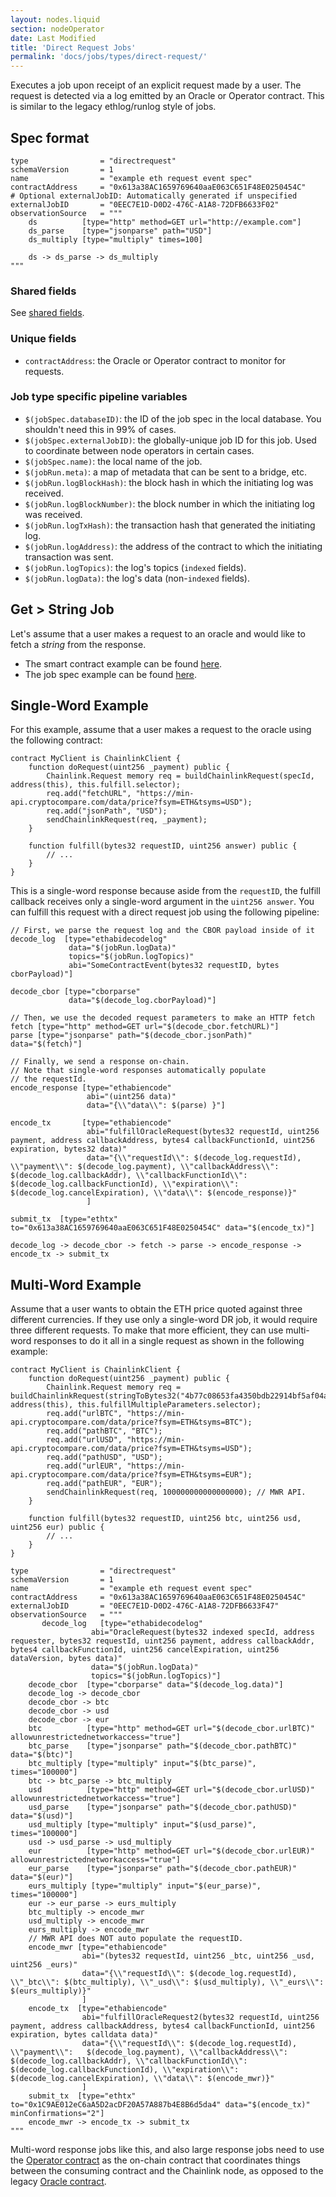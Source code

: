 ```yaml
---
layout: nodes.liquid
section: nodeOperator
date: Last Modified
title: 'Direct Request Jobs'
permalink: 'docs/jobs/types/direct-request/'
---
```


Executes a job upon receipt of an explicit request made by a user. The request is detected via a log emitted by an Oracle or Operator contract. This is similar to the legacy ethlog/runlog style of jobs.

## Spec format

```jpv2
type                = "directrequest"
schemaVersion       = 1
name                = "example eth request event spec"
contractAddress     = "0x613a38AC1659769640aaE063C651F48E0250454C"
# Optional externalJobID: Automatically generated if unspecified
externalJobID       = "0EEC7E1D-D0D2-476C-A1A8-72DFB6633F02"
observationSource   = """
    ds          [type="http" method=GET url="http://example.com"]
    ds_parse    [type="jsonparse" path="USD"]
    ds_multiply [type="multiply" times=100]

    ds -> ds_parse -> ds_multiply
"""
```

### Shared fields

See [shared fields](/docs/jobs/#shared-fields).

### Unique fields

- `contractAddress`: the Oracle or Operator contract to monitor for requests.

### Job type specific pipeline variables

- `$(jobSpec.databaseID)`: the ID of the job spec in the local database. You shouldn't need this in 99% of cases.
- `$(jobSpec.externalJobID)`: the globally-unique job ID for this job. Used to coordinate between node operators in certain cases.
- `$(jobSpec.name)`: the local name of the job.
- `$(jobRun.meta)`: a map of metadata that can be sent to a bridge, etc.
- `$(jobRun.logBlockHash)`: the block hash in which the initiating log was received.
- `$(jobRun.logBlockNumber)`: the block number in which the initiating log was received.
- `$(jobRun.logTxHash)`: the transaction hash that generated the initiating log.
- `$(jobRun.logAddress)`: the address of the contract to which the initiating transaction was sent.
- `$(jobRun.logTopics)`: the log's topics (`indexed` fields).
- `$(jobRun.logData)`: the log's data (non-`indexed` fields).

## Get > String Job

Let's assume that a user makes a request to an oracle and would like to fetch a _string_ from the response.

- The smart contract example can be found [here](/docs/api-array-response/).
- The job spec example can be found [here](/docs/direct-request-get-string/).

## Single-Word Example

For this example, assume that a user makes a request to the oracle using the following contract:

```solidity
contract MyClient is ChainlinkClient {
    function doRequest(uint256 _payment) public {
        Chainlink.Request memory req = buildChainlinkRequest(specId, address(this), this.fulfill.selector);
        req.add("fetchURL", "https://min-api.cryptocompare.com/data/price?fsym=ETH&tsyms=USD");
        req.add("jsonPath", "USD");
        sendChainlinkRequest(req, _payment);
    }

    function fulfill(bytes32 requestID, uint256 answer) public {
        // ...
    }
}
```

This is a single-word response because aside from the `requestID`, the fulfill callback receives only a single-word argument in the `uint256 answer`. You can fulfill this request with a direct request job using the following pipeline:

```jpv2
// First, we parse the request log and the CBOR payload inside of it
decode_log  [type="ethabidecodelog"
             data="$(jobRun.logData)"
             topics="$(jobRun.logTopics)"
             abi="SomeContractEvent(bytes32 requestID, bytes cborPayload)"]

decode_cbor [type="cborparse"
             data="$(decode_log.cborPayload)"]

// Then, we use the decoded request parameters to make an HTTP fetch
fetch [type="http" method=GET url="$(decode_cbor.fetchURL)"]
parse [type="jsonparse" path="$(decode_cbor.jsonPath)" data="$(fetch)"]

// Finally, we send a response on-chain.
// Note that single-word responses automatically populate
// the requestId.
encode_response [type="ethabiencode"
                 abi="(uint256 data)"
                 data="{\\"data\\": $(parse) }"]

encode_tx       [type="ethabiencode"
                 abi="fulfillOracleRequest(bytes32 requestId, uint256 payment, address callbackAddress, bytes4 callbackFunctionId, uint256 expiration, bytes32 data)"
                 data="{\\"requestId\\": $(decode_log.requestId), \\"payment\\": $(decode_log.payment), \\"callbackAddress\\": $(decode_log.callbackAddr), \\"callbackFunctionId\\": $(decode_log.callbackFunctionId), \\"expiration\\": $(decode_log.cancelExpiration), \\"data\\": $(encode_response)}"
                 ]

submit_tx  [type="ethtx" to="0x613a38AC1659769640aaE063C651F48E0250454C" data="$(encode_tx)"]

decode_log -> decode_cbor -> fetch -> parse -> encode_response -> encode_tx -> submit_tx
```

## Multi-Word Example

Assume that a user wants to obtain the ETH price quoted against three different currencies. If they use only a single-word DR job, it would require three different requests. To make that more efficient, they can use multi-word responses to do it all in a single request as shown in the following example:

```solidity
contract MyClient is ChainlinkClient {
    function doRequest(uint256 _payment) public {
        Chainlink.Request memory req = buildChainlinkRequest(stringToBytes32("4b77c08653fa4350bdb22914bf5af04a"), address(this), this.fulfillMultipleParameters.selector);
        req.add("urlBTC", "https://min-api.cryptocompare.com/data/price?fsym=ETH&tsyms=BTC");
        req.add("pathBTC", "BTC");
        req.add("urlUSD", "https://min-api.cryptocompare.com/data/price?fsym=ETH&tsyms=USD");
        req.add("pathUSD", "USD");
        req.add("urlEUR", "https://min-api.cryptocompare.com/data/price?fsym=ETH&tsyms=EUR");
        req.add("pathEUR", "EUR");
        sendChainlinkRequest(req, 100000000000000000); // MWR API.
    }

    function fulfill(bytes32 requestID, uint256 btc, uint256 usd, uint256 eur) public {
        // ...
    }
}
```

```jpv2
type                = "directrequest"
schemaVersion       = 1
name                = "example eth request event spec"
contractAddress     = "0x613a38AC1659769640aaE063C651F48E0250454C"
externalJobID       = "0EEC7E1D-D0D2-476C-A1A8-72DFB6633F47"
observationSource   = """
       decode_log   [type="ethabidecodelog"
                  abi="OracleRequest(bytes32 indexed specId, address requester, bytes32 requestId, uint256 payment, address callbackAddr, bytes4 callbackFunctionId, uint256 cancelExpiration, uint256 dataVersion, bytes data)"
                  data="$(jobRun.logData)"
                  topics="$(jobRun.logTopics)"]
    decode_cbor  [type="cborparse" data="$(decode_log.data)"]
    decode_log -> decode_cbor
    decode_cbor -> btc
    decode_cbor -> usd
    decode_cbor -> eur
    btc          [type="http" method=GET url="$(decode_cbor.urlBTC)" allowunrestrictednetworkaccess="true"]
    btc_parse    [type="jsonparse" path="$(decode_cbor.pathBTC)" data="$(btc)"]
    btc_multiply [type="multiply" input="$(btc_parse)", times="100000"]
    btc -> btc_parse -> btc_multiply
    usd          [type="http" method=GET url="$(decode_cbor.urlUSD)" allowunrestrictednetworkaccess="true"]
    usd_parse    [type="jsonparse" path="$(decode_cbor.pathUSD)" data="$(usd)"]
    usd_multiply [type="multiply" input="$(usd_parse)", times="100000"]
    usd -> usd_parse -> usd_multiply
    eur          [type="http" method=GET url="$(decode_cbor.urlEUR)" allowunrestrictednetworkaccess="true"]
    eur_parse    [type="jsonparse" path="$(decode_cbor.pathEUR)" data="$(eur)"]
    eurs_multiply [type="multiply" input="$(eur_parse)", times="100000"]
    eur -> eur_parse -> eurs_multiply
    btc_multiply -> encode_mwr
    usd_multiply -> encode_mwr
    eurs_multiply -> encode_mwr
    // MWR API does NOT auto populate the requestID.
    encode_mwr [type="ethabiencode"
                abi="(bytes32 requestId, uint256 _btc, uint256 _usd, uint256 _eurs)"
                data="{\\"requestId\\": $(decode_log.requestId), \\"_btc\\": $(btc_multiply), \\"_usd\\": $(usd_multiply), \\"_eurs\\": $(eurs_multiply)}"
                ]
    encode_tx  [type="ethabiencode"
                abi="fulfillOracleRequest2(bytes32 requestId, uint256 payment, address callbackAddress, bytes4 callbackFunctionId, uint256 expiration, bytes calldata data)"
                data="{\\"requestId\\": $(decode_log.requestId), \\"payment\\":   $(decode_log.payment), \\"callbackAddress\\": $(decode_log.callbackAddr), \\"callbackFunctionId\\": $(decode_log.callbackFunctionId), \\"expiration\\": $(decode_log.cancelExpiration), \\"data\\": $(encode_mwr)}"
                ]
    submit_tx  [type="ethtx" to="0x1C9AE012eC6aA5D2acDF20A57A887b4E8B6d5da4" data="$(encode_tx)" minConfirmations="2"]
    encode_mwr -> encode_tx -> submit_tx
"""
```

Multi-word response jobs like this, and also large response jobs need to use the [Operator contract](https://github.com/smartcontractkit/chainlink/blob/develop/contracts/src/v0.7/Operator.sol) as the on-chain contract that coordinates things between the consuming contract and the Chainlink node, as opposed to the legacy [Oracle contract](https://github.com/smartcontractkit/chainlink/blob/develop/contracts/src/v0.6/Oracle.sol).
